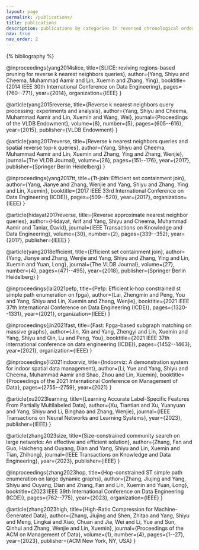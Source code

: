 ```yaml
---
layout: page
permalink: /publications/
title: publications
description: publications by categories in reversed chronological order. generated by jekyll-scholar.
nav: true
nav_order: 2
---
```


<!-- _pages/publications.md -->
<div class="publications">

{% bibliography %}

@inproceedings{yang2014slice,
  title={SLICE: reviving regions-based pruning for reverse k nearest neighbors queries},
  author={Yang, Shiyu and Cheema, Muhammad Aamir and Lin, Xuemin and Zhang, Ying},
  booktitle={2014 IEEE 30th International Conference on Data Engineering},
  pages={760--771},
  year={2014},
  organization={IEEE}
}

@article{yang2015reverse,
  title={Reverse k nearest neighbors query processing: experiments and analysis},
  author={Yang, Shiyu and Cheema, Muhammad Aamir and Lin, Xuemin and Wang, Wei},
  journal={Proceedings of the VLDB Endowment},
  volume={8},
  number={5},
  pages={605--616},
  year={2015},
  publisher={VLDB Endowment}
}



@article{yang2017reverse,
  title={Reverse k nearest neighbors queries and spatial reverse top-k queries},
  author={Yang, Shiyu and Cheema, Muhammad Aamir and Lin, Xuemin and Zhang, Ying and Zhang, Wenjie},
  journal={The VLDB Journal},
  volume={26},
  pages={151--176},
  year={2017},
  publisher={Springer Berlin Heidelberg}
}



@inproceedings{yang2017tt,
  title={Tt-join: Efficient set containment join},
  author={Yang, Jianye and Zhang, Wenjie and Yang, Shiyu and Zhang, Ying and Lin, Xuemin},
  booktitle={2017 IEEE 33rd International Conference on Data Engineering (ICDE)},
  pages={509--520},
  year={2017},
  organization={IEEE}
}

@article{hidayat2017reverse,
  title={Reverse approximate nearest neighbor queries},
  author={Hidayat, Arif and Yang, Shiyu and Cheema, Muhammad Aamir and Taniar, David},
  journal={IEEE Transactions on Knowledge and Data Engineering},
  volume={30},
  number={2},
  pages={339--352},
  year={2017},
  publisher={IEEE}
}

@article{yang2018efficient,
  title={Efficient set containment join},
  author={Yang, Jianye and Zhang, Wenjie and Yang, Shiyu and Zhang, Ying and Lin, Xuemin and Yuan, Long},
  journal={The VLDB Journal},
  volume={27},
  number={4},
  pages={471--495},
  year={2018},
  publisher={Springer Berlin Heidelberg}
}




@inproceedings{lai2021pefp,
  title={Pefp: Efficient k-hop constrained st simple path enumeration on fpga},
  author={Lai, Zhengmin and Peng, You and Yang, Shiyu and Lin, Xuemin and Zhang, Wenjie},
  booktitle={2021 IEEE 37th International Conference on Data Engineering (ICDE)},
  pages={1320--1331},
  year={2021},
  organization={IEEE}
}

@inproceedings{jin2021fast,
  title={Fast: Fpga-based subgraph matching on massive graphs},
  author={Jin, Xin and Yang, Zhengyi and Lin, Xuemin and Yang, Shiyu and Qin, Lu and Peng, You},
  booktitle={2021 IEEE 37th international conference on data engineering (ICDE)},
  pages={1452--1463},
  year={2021},
  organization={IEEE}
}

@inproceedings{li2021indoorviz,
  title={Indoorviz: A demonstration system for indoor spatial data management},
  author={Li, Yue and Yang, Shiyu and Cheema, Muhammad Aamir and Shao, Zhou and Lin, Xuemin},
  booktitle={Proceedings of the 2021 International Conference on Management of Data},
  pages={2755--2759},
  year={2021}
}




@article{xu2023learning,
  title={Learning Accurate Label-Specific Features From Partially Multilabeled Data},
  author={Xu, Tiantian and Xu, Yuanyuan and Yang, Shiyu and Li, Binghao and Zhang, Wenjie},
  journal={IEEE Transactions on Neural Networks and Learning Systems},
  year={2023},
  publisher={IEEE}
}

@article{zhang2023size,
  title={Size-constrained community search on large networks: An effective and efficient solution},
  author={Zhang, Fan and Guo, Haicheng and Ouyang, Dian and Yang, Shiyu and Lin, Xuemin and Tian, Zhihong},
  journal={IEEE Transactions on Knowledge and Data Engineering},
  year={2023},
  publisher={IEEE}
}

@inproceedings{zhang2023hop,
  title={Hop-constrained ST simple path enumeration on large dynamic graphs},
  author={Zhang, Jiujing and Yang, Shiyu and Ouyang, Dian and Zhang, Fan and Lin, Xuemin and Yuan, Long},
  booktitle={2023 IEEE 39th International Conference on Data Engineering (ICDE)},
  pages={762--775},
  year={2023},
  organization={IEEE}
}

@article{zhang2023high,
  title={High-Ratio Compression for Machine-Generated Data},
  author={Zhang, Jiujing and Shen, Zhitao and Yang, Shiyu and Meng, Lingkai and Xiao, Chuan and Jia, Wei and Li, Yue and Sun, Qinhui and Zhang, Wenjie and Lin, Xuemin},
  journal={Proceedings of the ACM on Management of Data},
  volume={1},
  number={4},
  pages={1--27},
  year={2023},
  publisher={ACM New York, NY, USA}
}

</div>
